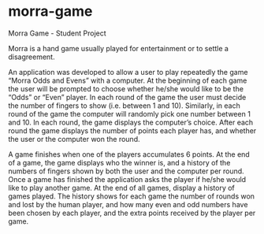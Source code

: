 # morra-game
Morra Game - Student Project

Morra is a hand game usually played for entertainment or to settle a disagreement.

An application was developed to allow a user to play repeatedly the game “Morra Odds and Evens” with a computer. At the beginning of each game the user will be prompted to choose whether he/she would like to be the “Odds” or “Even” player. In each round of the game the user must decide the number of fingers to show (i.e. between 1 and 10). Similarly, in each round of the game the computer will randomly pick one number between 1 and 10. In each round, the game displays the computer’s choice. After each round the game displays the number of points each player has, and whether the user or the computer won the round.

A game finishes when one of the players accumulates 6 points. At the end of a game, the game displays who the winner is, and a history of the numbers of fingers shown by both the user and the computer per round. Once a game has finished the application asks the player if he/she would like to play another game. At the end of all games, display a history of games played. The history shows for each game the number of rounds won and lost by the human player, and how many even and odd numbers have been chosen by each player, and the extra points received by the player per game.

